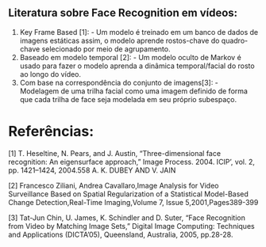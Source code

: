 ## Literatura sobre Face Recognition em vídeos:

1. Key Frame Based [1]: - Um modelo é treinado em um banco de dados de imagens estáticas
assim, o modelo aprende rostos-chave do quadro-chave selecionado por meio de
agrupamento.
2. Baseado em modelo temporal [2]: - Um modelo oculto de Markov é usado
para fazer o modelo aprenda a dinâmica temporal/facial do rosto
ao longo do vídeo.
3. Com base na correspondência do conjunto de imagens[3]: - Modelagem de uma trilha facial como uma imagem
definido de forma que cada trilha de face seja modelada em seu próprio subespaço.

# Referências:

[1] T. Heseltine, N. Pears, and J. Austin, “Three-dimensional face recognition: An eigensurface approach,” Image Process. 2004. ICIP’, vol. 2,
pp. 1421–1424, 2004.558 A. K. DUBEY AND V. JAIN

[2] Francesco Ziliani, Andrea Cavallaro,Image Analysis for Video Surveillance Based on Spatial Regularization of a Statistical Model-Based
Change Detection,Real-Time Imaging,Volume 7, Issue 5,2001,Pages389-399

[3] Tat-Jun Chin, U. James, K. Schindler and D. Suter, “Face Recognition from Video by Matching Image Sets,” Digital Image Computing: Techniques and Applications (DICTA’05), Queensland, Australia, 2005, pp.28-28.
